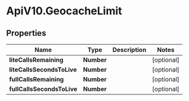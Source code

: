 # ApiV10.GeocacheLimit

## Properties

Name | Type | Description | Notes
------------ | ------------- | ------------- | -------------
**liteCallsRemaining** | **Number** |  | [optional] 
**liteCallsSecondsToLive** | **Number** |  | [optional] 
**fullCallsRemaining** | **Number** |  | [optional] 
**fullCallsSecondsToLive** | **Number** |  | [optional] 



